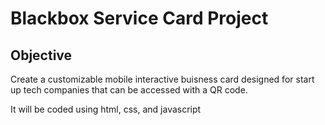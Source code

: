 # Blackbox Service Card Project 

## Objective

Create a customizable mobile interactive buisness card designed for start up tech companies that can be accessed with a QR code.

It will be coded using html, css, and javascript

